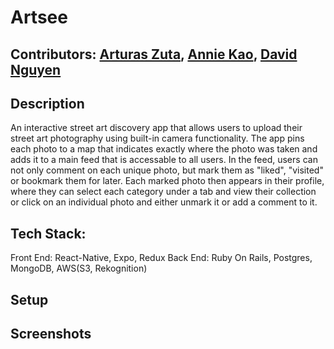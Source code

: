 # Artsee

## Contributors: [Arturas Zuta](https://github.com/arturaszuta/), [Annie Kao](https://github.com/anniekao/), [David Nguyen](https://github.com/ahrke/)

## Description
An interactive street art discovery app that allows users to upload their street art photography using built-in camera functionality.
The app pins each photo to a map that indicates exactly where the photo was taken and adds it to a main feed that is accessable to all users. 
In the feed, users can not only comment on each unique photo, but mark them as "liked", "visited" or bookmark them for later. Each marked photo then appears 
in their profile, where they can select each category under a tab and view their collection or click on an individual photo and either unmark it or add a comment to it.

## Tech Stack:
Front End: React-Native, Expo, Redux
Back End: Ruby On Rails, Postgres, MongoDB, AWS(S3, Rekognition)

## Setup

## Screenshots
